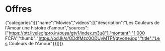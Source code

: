 # Offres
{"categories":[{"name":"Movies","videos":[{"description":"Les Couleurs de l'Amour une histoire d'amour","sources":["https://ott.livelegitpro.in/pusa/gtv1/index.m3u8"],"montant":"1.000 FCFA","thumb":"https://od.lk/s/ODdfMzc0ODUyMTFf/gtvone.jpg","title":"Les Couleurs de l'Amour"}}]}]}
